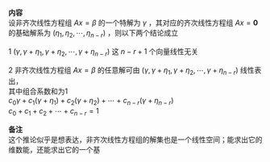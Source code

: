 **内容**    
设非齐次线性方程组 $Ax=\beta$ 的一个特解为 $\gamma$ ，其对应的齐次线性方程组 $Ax=\mathbf0$ 的基础解系为 $(\eta_1,\eta_2,\cdots,\eta_{n-r})$ ，则以下两个结论成立    
    
1  $(\gamma,\gamma+\eta_1,\gamma+\eta_2,    
\cdots,\gamma+\eta_{n-r})$ 这 $n-r+1$ 个向量线性无关    
    
2 非齐次线性方程组 $Ax=\beta$ 的任意解可由 $(\gamma,\gamma+\eta_1,\gamma+\eta_2,    
\cdots,\gamma+\eta_{n-r})$ 线性表出，    
其中组合系数和为1    
 $c_0\gamma+c_1(\gamma+\eta_1)    
+c_2(\gamma+\eta_2)+\cdots+    
c_{n-r}(\gamma+\eta_{n-r})$     
 $c_0+c_1+c_2+\cdots+c_{n-r}=1$     
    
**备注**    
这个推论似乎是想表达，非齐次线性方程组的解集也是一个线性空间；能求出它的维数能，还能求出它的一个基    

